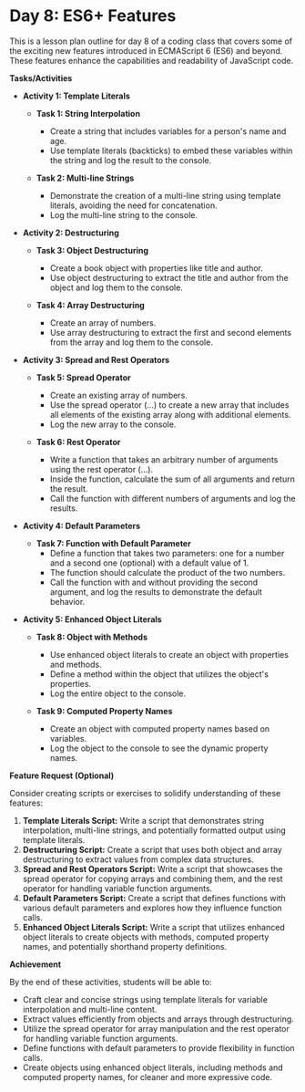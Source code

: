 # Day 8: ES6+ Features

This is a lesson plan outline for day 8 of a coding class that covers some of the exciting new features introduced in ECMAScript 6 (ES6) and beyond. These features enhance the capabilities and readability of JavaScript code.

**Tasks/Activities**

- **Activity 1: Template Literals**

  - **Task 1: String Interpolation**

    - Create a string that includes variables for a person's name and age.
    - Use template literals (backticks) to embed these variables within the string and log the result to the console.

  - **Task 2: Multi-line Strings**
    - Demonstrate the creation of a multi-line string using template literals, avoiding the need for concatenation.
    - Log the multi-line string to the console.

- **Activity 2: Destructuring**

  - **Task 3: Object Destructuring**

    - Create a book object with properties like title and author.
    - Use object destructuring to extract the title and author from the object and log them to the console.

  - **Task 4: Array Destructuring**
    - Create an array of numbers.
    - Use array destructuring to extract the first and second elements from the array and log them to the console.

- **Activity 3: Spread and Rest Operators**

  - **Task 5: Spread Operator**

    - Create an existing array of numbers.
    - Use the spread operator (...) to create a new array that includes all elements of the existing array along with additional elements.
    - Log the new array to the console.

  - **Task 6: Rest Operator**
    - Write a function that takes an arbitrary number of arguments using the rest operator (...).
    - Inside the function, calculate the sum of all arguments and return the result.
    - Call the function with different numbers of arguments and log the results.

- **Activity 4: Default Parameters**

  - **Task 7: Function with Default Parameter**
    - Define a function that takes two parameters: one for a number and a second one (optional) with a default value of 1.
    - The function should calculate the product of the two numbers.
    - Call the function with and without providing the second argument, and log the results to demonstrate the default behavior.

- **Activity 5: Enhanced Object Literals**

  - **Task 8: Object with Methods**

    - Use enhanced object literals to create an object with properties and methods.
    - Define a method within the object that utilizes the object's properties.
    - Log the entire object to the console.

  - **Task 9: Computed Property Names**
    - Create an object with computed property names based on variables.
    - Log the object to the console to see the dynamic property names.

**Feature Request (Optional)**

Consider creating scripts or exercises to solidify understanding of these features:

1. **Template Literals Script:** Write a script that demonstrates string interpolation, multi-line strings, and potentially formatted output using template literals.
2. **Destructuring Script:** Create a script that uses both object and array destructuring to extract values from complex data structures.
3. **Spread and Rest Operators Script:** Write a script that showcases the spread operator for copying arrays and combining them, and the rest operator for handling variable function arguments.
4. **Default Parameters Script:** Create a script that defines functions with various default parameters and explores how they influence function calls.
5. **Enhanced Object Literals Script:** Write a script that utilizes enhanced object literals to create objects with methods, computed property names, and potentially shorthand property definitions.

**Achievement**

By the end of these activities, students will be able to:

- Craft clear and concise strings using template literals for variable interpolation and multi-line content.
- Extract values efficiently from objects and arrays through destructuring.
- Utilize the spread operator for array manipulation and the rest operator for handling variable function arguments.
- Define functions with default parameters to provide flexibility in function calls.
- Create objects using enhanced object literals, including methods and computed property names, for cleaner and more expressive code.

